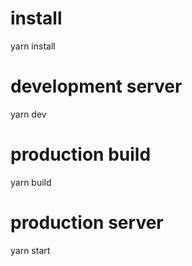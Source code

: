 # install
yarn install

# development server
yarn dev

# production build
yarn build 

# production server
yarn start